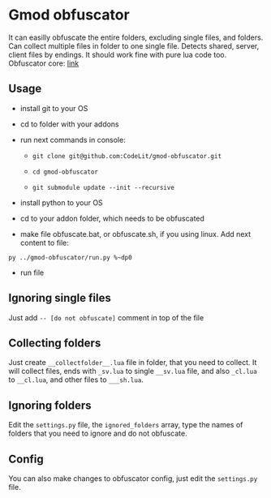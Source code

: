 # Gmod obfuscator

It can easilly obfuscate the entire folders, excluding single files, and folders.
Can collect multiple files in folder to one single file.
Detects shared, server, client files by endings.
It should work fine with pure lua code too.
Obfuscator core: [link](https://github.com/jkusner/LuaObfuscator)

## Usage

- install git to your OS

- cd to folder with your addons

- run next commands in console:

  - `git clone git@github.com:CodeLit/gmod-obfuscator.git`

  - `cd gmod-obfuscator`

  - `git submodule update --init --recursive`

- install python to your OS

- cd to your addon folder, which needs to be obfuscated

- make file obfuscate.bat, or obfuscate.sh, if you using linux. Add next content to file:

`py ../gmod-obfuscator/run.py %~dp0`

- run file

## Ignoring single files

Just add `-- [do not obfuscate]` comment in top of the file

## Collecting folders

Just create `__collectfolder__.lua` file in folder, that you need to collect.
It will collect files, ends with `_sv.lua` to single `__sv.lua` file,
and also `_cl.lua` to `__cl.lua`, and other files to `___sh.lua`.

## Ignoring folders

Edit the `settings.py` file, the `ignored_folders` array, type the names of folders that you need to ignore and do not obfuscate.

## Config

You can also make changes to obfuscator config, just edit the `settings.py` file.
